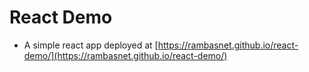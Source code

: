 # React Demo

- A simple react app deployed at [https://rambasnet.github.io/react-demo/](https://rambasnet.github.io/react-demo/)
